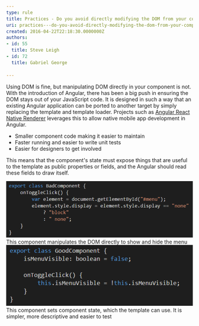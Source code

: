 ```yaml
---
type: rule
title: Practices - Do you avoid directly modifying the DOM from your components?
uri: practices---do-you-avoid-directly-modifying-the-dom-from-your-components
created: 2016-04-22T22:18:30.0000000Z
authors:
- id: 55
  title: Steve Leigh
- id: 72
  title: Gabriel George

---
```


​U​sing DOM is fine, but manipulating DOM directly in your component is not. ​With the introduction of Angular, there has been a big push in ensuring the DOM stays out of your JavaScript code.  It is designed in such a way that an existing Angular application can be ported to another target by simply replacing the template and template loader.  Projects such as [Angular React Native Renderer](http://angularjs.blogspot.com.au/2016/04/angular-2-react-native.html) leverages this to allow native mobile app development in Angular.​​
 
- Smaller component code making it easier to maintain
- Faster running and easier to write unit tests
- Easier for designers to get involved


This means that the component's state must expose things that are useful to the template as public properties or fields, and the Angular should read these fields to draw itself.

![](dom1.png) This component manipulates the DOM directly to show and hide the menu
![](dom2.png)This component sets component state, which the template can use.  It is simpler, more descriptive and easier to test
